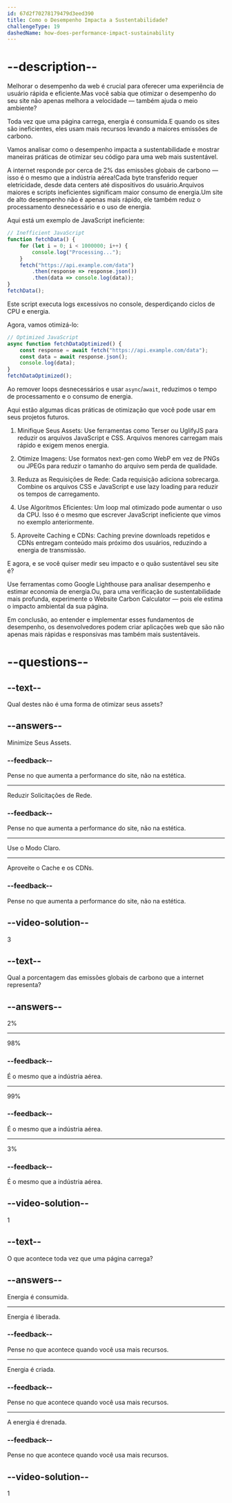 ```yaml
---
id: 67d2f70278179479d3eed390
title: Como o Desempenho Impacta a Sustentabilidade?
challengeType: 19
dashedName: how-does-performance-impact-sustainability
---
```


# --description--

Melhorar o desempenho da web é crucial para oferecer uma experiência de usuário rápida e eficiente.Mas você sabia que otimizar o desempenho do seu site não apenas melhora a velocidade — também ajuda o meio ambiente?

Toda vez que uma página carrega, energia é consumida.E quando os sites são ineficientes, eles usam mais recursos levando a maiores emissões de carbono.

Vamos analisar como o desempenho impacta a sustentabilidade e mostrar maneiras práticas de otimizar seu código para uma web mais sustentável.

A internet responde por cerca de 2% das emissões globais de carbono — isso é o mesmo que a indústria aérea!Cada byte transferido requer eletricidade, desde data centers até dispositivos do usuário.Arquivos maiores e scripts ineficientes significam maior consumo de energia.Um site de alto desempenho não é apenas mais rápido, ele também reduz o processamento desnecessário e o uso de energia.

Aqui está um exemplo de JavaScript ineficiente:

```js
// Inefficient JavaScript
function fetchData() {
    for (let i = 0; i < 1000000; i++) {
        console.log("Processing...");
    }
    fetch("https://api.example.com/data")
        .then(response => response.json())
        .then(data => console.log(data));
}
fetchData();
```

Este script executa logs excessivos no console, desperdiçando ciclos de CPU e energia.

Agora, vamos otimizá-lo:

```js
// Optimized JavaScript
async function fetchDataOptimized() {
    const response = await fetch("https://api.example.com/data");
    const data = await response.json();
    console.log(data);
}
fetchDataOptimized();
```

Ao remover loops desnecessários e usar `async`/`await`, reduzimos o tempo de processamento e o consumo de energia.

Aqui estão algumas dicas práticas de otimização que você pode usar em seus projetos futuros.

1. Minifique Seus Assets: Use ferramentas como Terser ou UglifyJS para reduzir os arquivos JavaScript e CSS. Arquivos menores carregam mais rápido e exigem menos energia.

2. Otimize Imagens: Use formatos next-gen como WebP em vez de PNGs ou JPEGs para reduzir o tamanho do arquivo sem perda de qualidade.

3. Reduza as Requisições de Rede: Cada requisição adiciona sobrecarga. Combine os arquivos CSS e JavaScript e use lazy loading para reduzir os tempos de carregamento.

4. Use Algoritmos Eficientes: Um loop mal otimizado pode aumentar o uso da CPU. Isso é o mesmo que escrever JavaScript ineficiente que vimos no exemplo anteriormente.

5. Aproveite Caching e CDNs: Caching previne downloads repetidos e CDNs entregam conteúdo mais próximo dos usuários, reduzindo a energia de transmissão.

E agora, e se você quiser medir seu impacto e o quão sustentável seu site é?

Use ferramentas como Google Lighthouse para analisar desempenho e estimar economia de energia.Ou, para uma verificação de sustentabilidade mais profunda, experimente o Website Carbon Calculator — pois ele estima o impacto ambiental da sua página.

Em conclusão, ao entender e implementar esses fundamentos de desempenho, os desenvolvedores podem criar aplicações web que são não apenas mais rápidas e responsivas mas também mais sustentáveis.

# --questions--

## --text--

Qual destes não é uma forma de otimizar seus assets?

## --answers--

Minimize Seus Assets.

### --feedback--

Pense no que aumenta a performance do site, não na estética.

---

Reduzir Solicitações de Rede.

### --feedback--

Pense no que aumenta a performance do site, não na estética.

---

Use o Modo Claro.

---

Aproveite o Cache e os CDNs.

### --feedback--

Pense no que aumenta a performance do site, não na estética.

## --video-solution--

3

## --text--

Qual a porcentagem das emissões globais de carbono que a internet representa?

## --answers--

2%

---

98%

### --feedback--

É o mesmo que a indústria aérea.

---

99%

### --feedback--

É o mesmo que a indústria aérea.

---

3%

### --feedback--

É o mesmo que a indústria aérea.

## --video-solution--

1

## --text--

O que acontece toda vez que uma página carrega?

## --answers--

Energia é consumida.

---

Energia é liberada.

### --feedback--

Pense no que acontece quando você usa mais recursos.

---

Energia é criada.

### --feedback--

Pense no que acontece quando você usa mais recursos.

---

A energia é drenada.

### --feedback--

Pense no que acontece quando você usa mais recursos.

## --video-solution--

1
